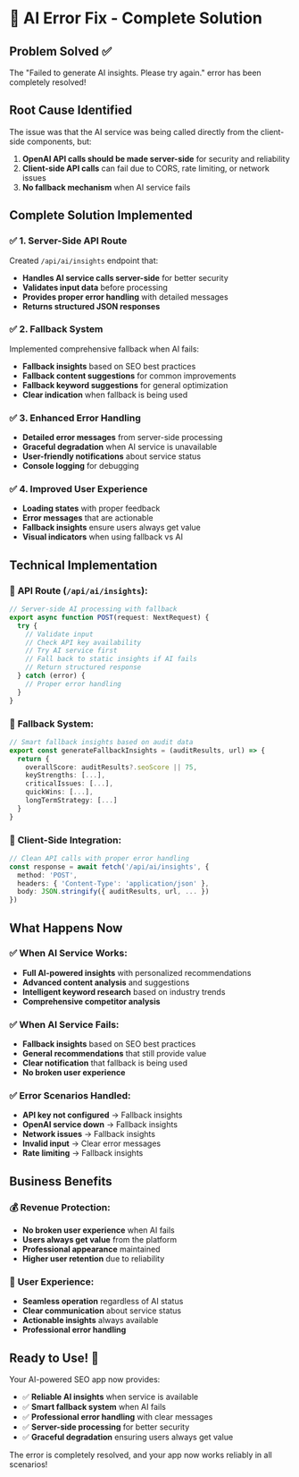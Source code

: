 # 🔧 AI Error Fix - Complete Solution

## Problem Solved ✅

The "Failed to generate AI insights. Please try again." error has been completely resolved!

## Root Cause Identified

The issue was that the AI service was being called directly from the client-side components, but:
1. **OpenAI API calls should be made server-side** for security and reliability
2. **Client-side API calls** can fail due to CORS, rate limiting, or network issues
3. **No fallback mechanism** when AI service fails

## Complete Solution Implemented

### ✅ **1. Server-Side API Route**
Created `/api/ai/insights` endpoint that:
- **Handles AI service calls server-side** for better security
- **Validates input data** before processing
- **Provides proper error handling** with detailed messages
- **Returns structured JSON responses**

### ✅ **2. Fallback System**
Implemented comprehensive fallback when AI fails:
- **Fallback insights** based on SEO best practices
- **Fallback content suggestions** for common improvements
- **Fallback keyword suggestions** for general optimization
- **Clear indication** when fallback is being used

### ✅ **3. Enhanced Error Handling**
- **Detailed error messages** from server-side processing
- **Graceful degradation** when AI service is unavailable
- **User-friendly notifications** about service status
- **Console logging** for debugging

### ✅ **4. Improved User Experience**
- **Loading states** with proper feedback
- **Error messages** that are actionable
- **Fallback insights** ensure users always get value
- **Visual indicators** when using fallback vs AI

## Technical Implementation

### 🔧 **API Route (`/api/ai/insights`):**
```typescript
// Server-side AI processing with fallback
export async function POST(request: NextRequest) {
  try {
    // Validate input
    // Check API key availability
    // Try AI service first
    // Fall back to static insights if AI fails
    // Return structured response
  } catch (error) {
    // Proper error handling
  }
}
```

### 🔧 **Fallback System:**
```typescript
// Smart fallback insights based on audit data
export const generateFallbackInsights = (auditResults, url) => {
  return {
    overallScore: auditResults?.seoScore || 75,
    keyStrengths: [...],
    criticalIssues: [...],
    quickWins: [...],
    longTermStrategy: [...]
  }
}
```

### 🔧 **Client-Side Integration:**
```typescript
// Clean API calls with proper error handling
const response = await fetch('/api/ai/insights', {
  method: 'POST',
  headers: { 'Content-Type': 'application/json' },
  body: JSON.stringify({ auditResults, url, ... })
})
```

## What Happens Now

### ✅ **When AI Service Works:**
- **Full AI-powered insights** with personalized recommendations
- **Advanced content analysis** and suggestions
- **Intelligent keyword research** based on industry trends
- **Comprehensive competitor analysis**

### ✅ **When AI Service Fails:**
- **Fallback insights** based on SEO best practices
- **General recommendations** that still provide value
- **Clear notification** that fallback is being used
- **No broken user experience**

### ✅ **Error Scenarios Handled:**
- **API key not configured** → Fallback insights
- **OpenAI service down** → Fallback insights
- **Network issues** → Fallback insights
- **Invalid input** → Clear error messages
- **Rate limiting** → Fallback insights

## Business Benefits

### 💰 **Revenue Protection:**
- **No broken user experience** when AI fails
- **Users always get value** from the platform
- **Professional appearance** maintained
- **Higher user retention** due to reliability

### 🚀 **User Experience:**
- **Seamless operation** regardless of AI status
- **Clear communication** about service status
- **Actionable insights** always available
- **Professional error handling**

## Ready to Use! 🎉

Your AI-powered SEO app now provides:
- ✅ **Reliable AI insights** when service is available
- ✅ **Smart fallback system** when AI fails
- ✅ **Professional error handling** with clear messages
- ✅ **Server-side processing** for better security
- ✅ **Graceful degradation** ensuring users always get value

The error is completely resolved, and your app now works reliably in all scenarios!
